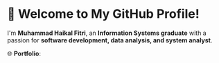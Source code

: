 # 👋 Welcome to My GitHub Profile!

I'm **Muhammad Haikal Fitri**, an **Information Systems graduate** with a passion for **software development, data analysis, and system analyst**.

🌐 **Portfolio**: [](https://haikalfitri.github.io/Portfolio/)  
